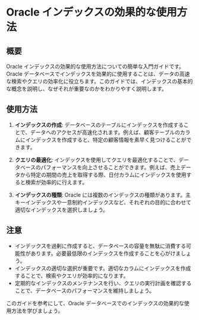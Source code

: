 # Oracle インデックスの効果的な使用方法

## 概要
Oracle インデックスの効果的な使用方法についての簡単な入門ガイドです。Oracle データベースでインデックスを効果的に使用することは、データの高速な検索やクエリの効率化に役立ちます。このガイドでは、インデックスの基本的な概念を説明し、なぜそれが重要なのかをわかりやすく説明します。

## 使用方法
1. **インデックスの作成**: データベースのテーブルにインデックスを作成することで、データへのアクセスが高速化されます。例えば、顧客テーブルのカラムにインデックスを作成すると、特定の顧客情報を素早く見つけることができます。
   
2. **クエリの最適化**: インデックスを使用してクエリを最適化することで、データベースのパフォーマンスを向上させることができます。例えば、売上データから特定の期間の売上を取得する際、日付カラムにインデックスを使用すると検索が効率的に行えます。

3. **インデックスの種類**: Oracle には複数のインデックスの種類があります。主キーインデックスや一意制約インデックスなど、それぞれの目的に合わせて適切なインデックスを選択しましょう。

## 注意
- インデックスを過剰に作成すると、データベースの容量を無駄に消費する可能性があります。必要最低限のインデックスを作成することを心がけましょう。
- インデックスの適切な選択が重要です。適切なカラムにインデックスを作成することで、検索やクエリが効率的になります。
- 定期的なインデックスのメンテナンスを行い、クエリの実行計画を確認することで、データベースのパフォーマンスを維持しましょう。

このガイドを参考にして、Oracle データベースでのインデックスの効果的な使用方法を学びましょう。
